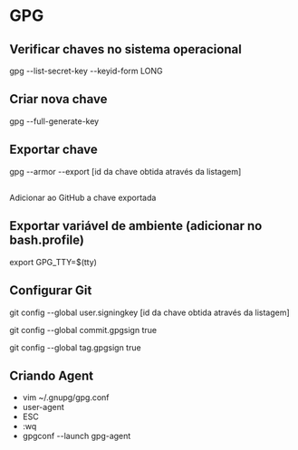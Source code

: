 # GPG
## Verificar chaves no sistema operacional
gpg --list-secret-key --keyid-form LONG

## Criar nova chave
gpg --full-generate-key

## Exportar chave
gpg --armor --export [id da chave obtida através da listagem]

##
Adicionar ao GitHub a chave exportada

## Exportar variável de ambiente (adicionar no bash.profile)
export GPG_TTY=$(tty)

## Configurar Git
git config --global user.signingkey [id da chave obtida através da listagem]

git config --global commit.gpgsign true

git config --global tag.gpgsign true

## Criando Agent
* vim ~/.gnupg/gpg.conf
* user-agent
* ESC
* :wq
* gpgconf --launch gpg-agent

